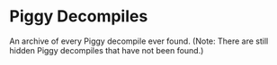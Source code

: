 # Piggy Decompiles
An archive of every Piggy decompile ever found. (Note: There are still hidden Piggy decompiles that have not been found.)
